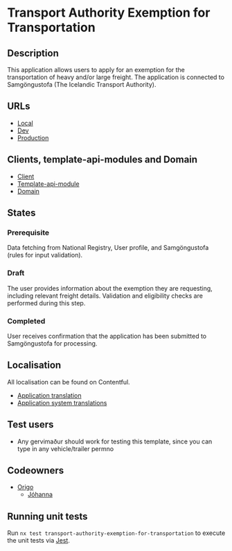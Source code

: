 # Transport Authority Exemption for Transportation

## Description

This application allows users to apply for an exemption for the transportation of heavy and/or large freight. The application is connected to Samgöngustofa (The Icelandic Transport Authority).

## URLs

- [Local](http://localhost:4242/umsoknir/undanthaga-vegna-flutnings)
- [Dev](https://beta.dev01.devland.is/umsoknir/undanthaga-vegna-flutnings)
- [Production](https://island.is/umsoknir/undanthaga-vegna-flutnings)

## Clients, template-api-modules and Domain

- [Client](https://github.com/island-is/island.is/tree/main/libs/clients/transport-authority/exemption-for-transportation/src/lib/exemptionForTransportationClient.service.ts)
- [Template-api-module](https://github.com/island-is/island.is/tree/main/libs/application/template-api-modules/src/lib/modules/templates/transport-authority/exemption-for-transportation/exemption-for-transportation.service.ts)
- [Domain](https://github.com/island-is/island.is/tree/main/libs/api/domains/transport-authority/src/lib/transportAuthority.service.ts)

## States

### Prerequisite

Data fetching from National Registry, User profile, and Samgöngustofa (rules for input validation).

### Draft

The user provides information about the exemption they are requesting, including relevant freight details. Validation and eligibility checks are performed during this step.

### Completed

User receives confirmation that the application has been submitted to Samgöngustofa for processing.

## Localisation

All localisation can be found on Contentful.

- [Application translation](https://app.contentful.com/spaces/8k0h54kbe6bj/entries/ta.eft.application)
- [Application system translations](https://app.contentful.com/spaces/8k0h54kbe6bj/entries/application.system)

## Test users

- Any gervimaður should work for testing this template, since you can type in any vehicle/trailer permno

## Codeowners

- [Origo](https://github.com/orgs/island-is/teams/origo)
  - [Jóhanna](https://github.com/johannaagma)

## Running unit tests

Run `nx test transport-authority-exemption-for-transportation` to execute the unit tests via [Jest](https://jestjs.io).
